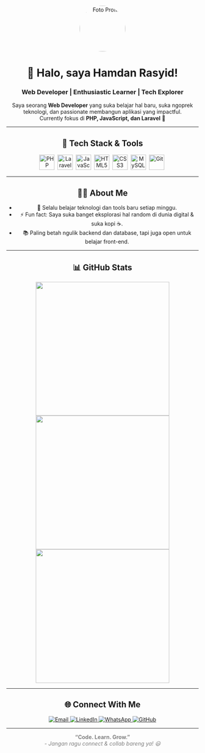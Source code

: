 <!--
Ganti link foto profil, nama, posisi, skill, username, dsb sesuai profil kamu!
-->

<div align="center">

<img src="https://avatars.githubusercontent.com/u/ID" width="120" style="border-radius: 50%;" alt="Foto Profil" />

# 👋 Halo, saya Hamdan Rasyid!
### Web Developer | Enthusiastic Learner | Tech Explorer

<!-- Ganti deskripsi singkat sesuai kepribadian dan jabatan -->
<p>
Saya seorang <b>Web Developer</b> yang suka belajar hal baru, suka ngoprek teknologi, dan passionate membangun aplikasi yang impactful. <br>
Currently fokus di <b>PHP, JavaScript, dan Laravel</b> 🚀
</p>

---

## 🚀 Tech Stack & Tools
<!-- Ganti/Update skill & tools sesuai kebutuhan -->
<p align="center">
  <img src="https://cdn.jsdelivr.net/gh/devicons/devicon/icons/php/php-original.svg" alt="PHP" width="40" />&nbsp;
  <img src="https://cdn.jsdelivr.net/gh/devicons/devicon/icons/laravel/laravel-plain.svg" alt="Laravel" width="40"/>&nbsp;
  <img src="https://cdn.jsdelivr.net/gh/devicons/devicon/icons/javascript/javascript-original.svg" alt="JavaScript" width="40"/>&nbsp;
  <img src="https://cdn.jsdelivr.net/gh/devicons/devicon/icons/html5/html5-original.svg" alt="HTML5" width="40"/>&nbsp;
  <img src="https://cdn.jsdelivr.net/gh/devicons/devicon/icons/css3/css3-original.svg" alt="CSS3" width="40"/>&nbsp;
  <img src="https://cdn.jsdelivr.net/gh/devicons/devicon/icons/mysql/mysql-original.svg" alt="MySQL" width="40"/>&nbsp;
  <img src="https://cdn.jsdelivr.net/gh/devicons/devicon/icons/git/git-original.svg" alt="Git" width="40"/>&nbsp;
</p>

---

## 🙋‍♂️ About Me

- 🌱 Selalu belajar teknologi dan tools baru setiap minggu.
- ⚡ Fun fact: Saya suka banget eksplorasi hal random di dunia digital & suka kopi ☕.
- 📚 Paling betah ngulik backend dan database, tapi juga open untuk belajar front-end.

---

## 📊 GitHub Stats

<div align="center">
  <!-- Ganti username dengan username GitHub kamu -->
  <img src="https://github-readme-stats.vercel.app/api?username=Dann098&show_icons=true&theme=github_dark&hide_title=true" width="350"/>
  <img src="https://github-readme-streak-stats.herokuapp.com/?user=Dann098&theme=github-dark-blue&hide_border=true" width="350"/>
  <img src="https://github-readme-stats.vercel.app/api/top-langs/?username=Dann098&layout=compact&theme=github_dark&hide_title=true&langs_count=8" width="350"/>
</div>

---

## 🌐 Connect With Me

<p align="center">
  <!-- Ganti link ke sosial media/email kamu -->
  <a href="mailto:hamdanhrmwj@gmail.com" target="_blank">
    <img src="https://img.shields.io/badge/email-%23D14836.svg?&style=for-the-badge&logo=gmail&logoColor=white" alt="Email"/>
  </a>
  <a href="https://linkedin.com/in/hamdanrasyid" target="_blank">
    <img src="https://img.shields.io/badge/LinkedIn-%230077B5.svg?&style=for-the-badge&logo=linkedin&logoColor=white" alt="LinkedIn"/>
  </a>
  <a href="https://wa.me/628xxxxxxx" target="_blank">
    <img src="https://img.shields.io/badge/WhatsApp-%25E4405F.svg?&style=for-the-badge&logo=whatsapp&logoColor=white" alt="WhatsApp"/>
  </a>
  <a href="https://github.com/Dann098" target="_blank">
    <img src="https://img.shields.io/badge/GitHub-%2312100E.svg?&style=for-the-badge&logo=github&logoColor=white" alt="GitHub"/>
  </a>
</p>

---

<p align="center" style="color:gray;">
  <b>“Code. Learn. Grow.”</b> <br>
  <i>- Jangan ragu connect & collab bareng ya! 😃</i>
</p>

</div>

<!--
Petunjuk Penggantian:
- Ganti foto profil: https://avatars.githubusercontent.com/u/ID (isi ID GitHub kamu)
- Ganti nama, posisi, skill, story, sosial media, dsb sesuai profil kamu
- Ganti username pada GitHub Stats (Dann098)
- Untuk icon tech stack lain, cari di: https://devicon.dev/
- Untuk badge sosial lain, cari di: https://shields.io/
-->
